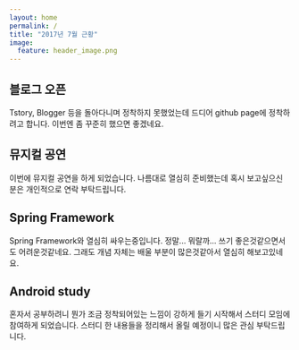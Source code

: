 ```yaml
---
layout: home
permalink: /
title: "2017년 7월 근황"
image:
  feature: header_image.png
---
```


<div class="tiles">

<div class="tile">
  <h2 class="post-title">블로그 오픈</h2>
  <p class="post-excerpt">Tstory, Blogger 등을 돌아다니며 정착하지 못했었는데 드디어 github page에 정착하려고 합니다. 이번엔 좀 꾸준히 했으면 좋겠네요.</p>
</div><!-- /.tile -->

<div class="tile">
  <h2 class="post-title">뮤지컬 공연</h2>
  <p class="post-excerpt">이번에 뮤지컬 공연을 하게 되었습니다. 나름대로 열심히 준비했는데 혹시 보고싶으신 분은 개인적으로 연락 부탁드립니다.</p>
</div><!-- /.tile -->

<div class="tile">
  <h2 class="post-title">Spring Framework</h2>
  <p class="post-excerpt">
    Spring Framework와 열심히 싸우는중입니다.
    정말... 뭐랄까... 쓰기 좋은것같으면서도 어려운것같네요.
    그래도 개념 자체는 배울 부분이 많은것같아서 열심히 해보고있네요.
  </p>
</div><!-- /.tile -->

<div class="tile">
  <h2 class="post-title">Android study</h2>
  <p class="post-excerpt">혼자서 공부하려니 뭔가 조금 정착되어있는 느낌이 강하게 들기 시작해서 스터디 모임에 참여하게 되었습니다. 스터디 한 내용들을 정리해서 올릴 예정이니 많은 관심 부탁드립니다.</p>
</div><!-- /.tile -->

</div><!-- /.tiles -->
